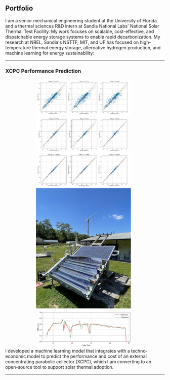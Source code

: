 ## Portfolio

I am a senior mechanical engineering student at the University of Florida and a thermal sciences R&D intern at Sandia National Labs' National Solar Thermal Test Facility. My work focuses on scalable, cost-effective, and dispatchable energy storage systems to enable rapid decarbonization. My research at NREL, Sandia's NSTTF, MIT, and UF has focused on high-temperature thermal energy storage, alternative hydrogen production, and machine learning for energy sustainability: 

---
### XCPC Performance Prediction
<div style="text-align: center;">
  <img src="images/xcpc_nn_data.png?raw=true" width="300px" style="margin-right: 10px;"/>
  <img src="images/XCPCpic.png?raw=true" width="300px" style="margin-right: 10px;"/>
  <img src="images/xcpc_predictions.png?raw=true" width="300px" style="margin-right: 10px;"/>
  </div>
I developed a machine learning model that integrates with a techno-economic model to predict the performance and cost of an external concentrating parabolic collector (XCPC), which I am converting to an open-source tool to support solar thermal adoption.



---
